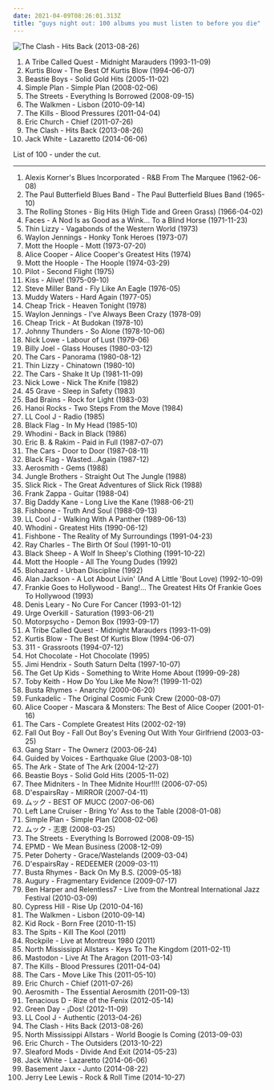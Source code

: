 ```yaml
---
date: 2021-04-09T08:26:01.313Z
title: "guys night out: 100 albums you must listen to before you die"
---
```

![The Clash - Hits Back (2013-08-26)](http://coverartarchive.org/release/55a541b1-679a-4ccd-a321-e97b254d5f91/6391208591-500.jpg "The Clash - Hits Back (2013-08-26)")
<ol class="albums">
<li data-cover="http://coverartarchive.org/release/0adceade-cc01-498f-a46f-0121c6802d8c/4969333235-500.jpg" data-tags="hip-hop" role="button">A Tribe Called Quest - Midnight Marauders (1993-11-09)</li>
<li data-cover="https://img.discogs.com/NHmQQFhssYzExKDPuY3HSkEHbF4=/fit-in/468x466/filters:strip_icc():format(jpeg):mode_rgb():quality(90)/discogs-images/R-105549-1414958720-6607.jpeg.jpg" data-tags="rap" role="button">Kurtis Blow - The Best Of Kurtis Blow (1994-06-07)</li>
<li data-cover="https://img.discogs.com/8hTNCpYGW5W6slrn4gfK0bwO2qU=/fit-in/600x882/filters:strip_icc():format(jpeg):mode_rgb():quality(90)/discogs-images/R-12543606-1537307756-6374.jpeg.jpg" data-tags="hip-hop" role="button">Beastie Boys - Solid Gold Hits (2005-11-02)</li>
<li data-cover="http://coverartarchive.org/release/da472951-e8a4-3af3-ba96-8fa771003e9f/5246794220-500.jpg" data-tags="pop punk, rock, simple plan" role="button">Simple Plan - Simple Plan (2008-02-06)</li>
<li data-cover="https://img.discogs.com/XoYTjDZ1UfVtQRGBen03ECikX-8=/fit-in/600x584/filters:strip_icc():format(jpeg):mode_rgb():quality(90)/discogs-images/R-3289786-1327107072.jpeg.jpg" data-tags="rap" role="button">The Streets - Everything Is Borrowed (2008-09-15)</li>
<li data-cover="https://img.discogs.com/Jo8CRxFlAMEOp8bUNyB3xl161bU=/fit-in/600x597/filters:strip_icc():format(jpeg):mode_rgb():quality(90)/discogs-images/R-2494214-1292538591.jpeg.jpg" data-tags="indie rock" role="button">The Walkmen - Lisbon (2010-09-14)</li>
<li data-cover="http://coverartarchive.org/release/2fdc63e1-b76f-3b85-ad4e-73baaa106a43/3374180506-500.jpg" data-tags="garage rock" role="button">The Kills - Blood Pressures (2011-04-04)</li>
<li data-cover="http://coverartarchive.org/release/114dc1d5-a25d-4893-abaa-a405282128c2/4155273043-500.jpg" data-tags="country" role="button">Eric Church - Chief (2011-07-26)</li>
<li data-cover="http://coverartarchive.org/release/55a541b1-679a-4ccd-a321-e97b254d5f91/6391208591-500.jpg" data-tags="punk, revolution, hard rock, energetic, angry, late night, passionate, fierce, intense, fiery, confrontational, earnest, snide, raucous, drinking, road trip, protest, nighttime, rebellious, joy, exuberant, empowerment, cathartic, rowdy, gutsy, sprawling, british punk, dance-rock, tgif, brash, guys night out, hanging out, reckless, night driving, open road" role="button">The Clash - Hits Back (2013-08-26)</li>
<li data-cover="http://coverartarchive.org/release/b5139eff-0ce6-428e-a96f-6653a68af7a2/8249629063-500.jpg" data-tags="alternative rock, blues rock, rock, garage rock" role="button">Jack White - Lazaretto (2014-06-06)</li>
</ol>
List of 100 - under the cut.
<!-- more -->

_________________

<ol class="albums">
<li data-cover="https://via.placeholder.com/450" data-tags="blues-rock, blues, fiery, earnest, earthy, rhythm and blues, british blues, electric blues, playful, partying, gritty, stylish, guys night out, reverent, blues revival, regional blues, mischief" role="button">
Alexis Korner's Blues Incorporated - R&B From The Marquee (1962-06-08)
</li>
<li data-cover="http://coverartarchive.org/release/e4019bf3-3661-3c14-956d-709d54289bee/12588578136-500.jpg" data-tags="blues" role="button">
The Paul Butterfield Blues Band - The Paul Butterfield Blues Band (1965-10)
</li>
<li data-cover="http://coverartarchive.org/release/5d9391fb-7d01-30c2-879f-7e21ca6daa7e/1636883977-500.jpg" data-tags="classic rock, 60s" role="button">
The Rolling Stones - Big Hits (High Tide and Green Grass) (1966-04-02)
</li>
<li data-cover="https://img.discogs.com/MZOibB07PtCv77o7OHtnIahEHMI=/fit-in/600x600/filters:strip_icc():format(jpeg):mode_rgb():quality(90)/discogs-images/R-7371240-1440028580-5371.jpeg.jpg" data-tags="hard rock" role="button">
Faces - A Nod Is as Good as a Wink... To a Blind Horse (1971-11-23)
</li>
<li data-cover="https://img.discogs.com/LdWvbgL7F4VZYCmKD8GcwZea6CE=/fit-in/600x598/filters:strip_icc():format(jpeg):mode_rgb():quality(90)/discogs-images/R-760825-1298491383.jpeg.jpg" data-tags="classic rock, hard rock" role="button">
Thin Lizzy - Vagabonds of the Western World (1973)
</li>
<li data-cover="http://coverartarchive.org/release/ff34c91b-f388-4043-9061-782779e48441/23168177668-500.jpg" data-tags="country, outlaw country" role="button">
Waylon Jennings - Honky Tonk Heroes (1973-07)
</li>
<li data-cover="http://coverartarchive.org/release/034b0525-257f-4d9c-bdd2-2fe2ce81acb1/4492873081-500.jpg" data-tags="rock" role="button">
Mott the Hoople - Mott (1973-07-20)
</li>
<li data-cover="http://coverartarchive.org/release/904c5a3d-99a5-4087-bce9-0cbe7009b195/5792525507-500.jpg" data-tags="classic rock, hard rock" role="button">
Alice Cooper - Alice Cooper's Greatest Hits (1974)
</li>
<li data-cover="http://coverartarchive.org/release/c66ee27b-ef8f-4126-99d3-64869e106352/9521925815-500.jpg" data-tags="classic rock, glam rock, 70s" role="button">
Mott the Hoople - The Hoople (1974-03-29)
</li>
<li data-cover="https://img.discogs.com/IGAhvbSKsPcl2HxP_pf8u8uymEI=/fit-in/600x600/filters:strip_icc():format(jpeg):mode_rgb():quality(90)/discogs-images/R-7393373-1440533656-3324.jpeg.jpg" data-tags="power pop, soft rock, summer, confident, introspection, reflection, uplifting, playful, partying, sweet, slick, celebratory, sentimental, empowerment, elaborate, carefree, theatrical, girls night out, in love, guys night out, innocent, new love, am pop, pilot, bfr" role="button">
Pilot - Second Flight (1975)
</li>
<li data-cover="https://img.discogs.com/tEGLDV_vIzGAtHQxklVBx7iBKoE=/fit-in/600x600/filters:strip_icc():format(jpeg):mode_rgb():quality(90)/discogs-images/R-3448543-1447877776-4603.jpeg.jpg" data-tags="hard rock" role="button">
Kiss - Alive! (1975-09-10)
</li>
<li data-cover="http://coverartarchive.org/release/29025146-1efd-4637-b939-d06340499917/14995029278-500.jpg" data-tags="classic rock" role="button">
Steve Miller Band - Fly Like An Eagle (1976-05)
</li>
<li data-cover="http://coverartarchive.org/release/34488d79-c231-3885-b18b-a04e1f0e3ccb/10944927081-500.jpg" data-tags="blues" role="button">
Muddy Waters - Hard Again (1977-05)
</li>
<li data-cover="https://img.discogs.com/UAO51zx85B0PW67V75jBWxzNhmo=/fit-in/600x592/filters:strip_icc():format(jpeg):mode_rgb():quality(90)/discogs-images/R-2350219-1278799454.jpeg.jpg" data-tags="power pop, rock, classic rock, 70s" role="button">
Cheap Trick - Heaven Tonight (1978)
</li>
<li data-cover="http://coverartarchive.org/release/ddf3f54d-45c4-41fc-84d5-cdb816ab8796/19389411128-500.jpg" data-tags="country, progressive country, freewheeling, outlaw country, drinking, rebellious, rollicking, swaggering, guys night out, bravado, traditional country" role="button">
Waylon Jennings - I've Always Been Crazy (1978-09)
</li>
<li data-cover="http://coverartarchive.org/release/c40cb4ab-ce16-4816-9df3-b512db7f8516/10645292811-500.jpg" data-tags="classic rock, live, 70s, rock" role="button">
Cheap Trick - At Budokan (1978-10)
</li>
<li data-cover="https://img.discogs.com/BbPNN4exoTtfqWZkqTREHvWTnyA=/fit-in/600x600/filters:strip_icc():format(jpeg):mode_rgb():quality(90)/discogs-images/R-2757319-1299675179.jpeg.jpg" data-tags="punk, 70s" role="button">
Johnny Thunders - So Alone (1978-10-06)
</li>
<li data-cover="https://img.discogs.com/PS5M5pse2WQCxnFZExjw0FIMcRk=/fit-in/225x225/filters:strip_icc():format(jpeg):mode_rgb():quality(90)/discogs-images/R-1831976-1329211588.jpeg.jpg" data-tags="new wave" role="button">
Nick Lowe - Labour of Lust (1979-06)
</li>
<li data-cover="http://coverartarchive.org/release/9a8c88fb-a5c5-47b9-a499-9f1832baf27d/7821199789-500.jpg" data-tags="classic rock" role="button">
Billy Joel - Glass Houses (1980-03-12)
</li>
<li data-cover="http://coverartarchive.org/release/7e5f45e4-f449-4329-97c9-ca364cd89fbd/5449314458-500.jpg" data-tags="80s, new wave" role="button">
The Cars - Panorama (1980-08-12)
</li>
<li data-cover="http://coverartarchive.org/release/dde1fde5-2e16-45de-ba63-cd1853861761/8102136906-500.jpg" data-tags="hard rock" role="button">
Thin Lizzy - Chinatown (1980-10)
</li>
<li data-cover="https://img.discogs.com/fqheBC0A-5zTTZ2ZhhG8CsYlkg8=/fit-in/600x602/filters:strip_icc():format(jpeg):mode_rgb():quality(90)/discogs-images/R-1257817-1441646404-8568.jpeg.jpg" data-tags="80s, new wave" role="button">
The Cars - Shake It Up (1981-11-09)
</li>
<li data-cover="https://img.discogs.com/CruxCHxaVfq5EHx2fQ5nXOXaA5g=/fit-in/600x593/filters:strip_icc():format(jpeg):mode_rgb():quality(90)/discogs-images/R-3615747-1452255345-1890.jpeg.jpg" data-tags="power pop, happy, new wave, summer, cheerful, roots rock, drinking, playful, partying, pub rock, rollicking, witty, humorous, carefree, day driving, tgif, guys night out, hanging out, flashback alternatives" role="button">
Nick Lowe - Nick The Knife (1982)
</li>
<li data-cover="http://coverartarchive.org/release/bc486702-fc3f-4ded-bb9b-c8fccda2c065/6614919097-500.jpg" data-tags="deathrock, horror punk" role="button">
45 Grave - Sleep in Safety (1983)
</li>
<li data-cover="https://img.discogs.com/Yc3Jvzj03NdvSN519QWmDWVXFg4=/fit-in/200x200/filters:strip_icc():format(jpeg):mode_rgb():quality(90)/discogs-images/R-641014-1165603074.jpeg.jpg" data-tags="hardcore punk" role="button">
Bad Brains - Rock for Light (1983-03)
</li>
<li data-cover="https://img.discogs.com/-JqJFc6BmjCh6LhH6XPrUCF8F6Y=/fit-in/596x600/filters:strip_icc():format(jpeg):mode_rgb():quality(90)/discogs-images/R-2076764-1454931862-1067.jpeg.jpg" data-tags="80s, glam rock, hard rock" role="button">
Hanoi Rocks - Two Steps From the Move (1984)
</li>
<li data-cover="http://coverartarchive.org/release/9178130b-806b-426a-a8eb-9ca616a340c3/1269384177-500.jpg" data-tags="golden age hip hop, 80s" role="button">
LL Cool J - Radio (1985)
</li>
<li data-cover="http://coverartarchive.org/release/d1050ce1-b246-4fd5-9bd1-ec3c56473243/5953239158-500.jpg" data-tags="punk, hardcore punk" role="button">
Black Flag - In My Head (1985-10)
</li>
<li data-cover="http://coverartarchive.org/release/b3631aa1-7960-451d-8d00-da6ad497805b/19102044613-500.jpg" data-tags="hip-hop, rap" role="button">
Whodini - Back in Black (1986)
</li>
<li data-cover="http://coverartarchive.org/release/eec40590-f7f8-48ff-a3cb-0a4aab5aad30/6223485528-500.jpg" data-tags="hip-hop, hip hop" role="button">
Eric B. & Rakim - Paid in Full (1987-07-07)
</li>
<li data-cover="http://coverartarchive.org/release/4072948e-1d32-42f2-a9dd-beb6f4f3dcfe/26644377867-500.jpg" data-tags="new wave, rock, 80s" role="button">
The Cars - Door to Door (1987-08-11)
</li>
<li data-cover="https://img.discogs.com/6oi7xYtpPVwuwh0Sg-spbJL7-go=/fit-in/463x457/filters:strip_icc():format(jpeg):mode_rgb():quality(90)/discogs-images/R-374586-1169420223.jpeg.jpg" data-tags="hardcore punk" role="button">
Black Flag - Wasted...Again (1987-12)
</li>
<li data-cover="http://coverartarchive.org/release/b696324b-84e2-33a1-a1e9-b30040fa24ca/18424496442-500.jpg" data-tags="hard rock" role="button">
Aerosmith - Gems (1988)
</li>
<li data-cover="https://img.discogs.com/li8XXJcJRlT4ZbAawoacIqQA3TY=/fit-in/600x578/filters:strip_icc():format(jpeg):mode_rgb():quality(90)/discogs-images/R-578399-1194528357.jpeg.jpg" data-tags="golden age hip hop" role="button">
Jungle Brothers - Straight Out The Jungle (1988)
</li>
<li data-cover="http://coverartarchive.org/release/44eb139f-abd1-4c92-8b2d-29b416c0315b/2179533989-500.jpg" data-tags="golden age hip hop" role="button">
Slick Rick - The Great Adventures of Slick Rick (1988)
</li>
<li data-cover="https://img.discogs.com/fuf7Sqm6TkNuX_32xr8YKUqa06w=/fit-in/600x605/filters:strip_icc():format(jpeg):mode_rgb():quality(90)/discogs-images/R-2478795-1469177560-6761.jpeg.jpg" data-tags="guitar, zappa" role="button">
Frank Zappa - Guitar (1988-04)
</li>
<li data-cover="http://coverartarchive.org/release/920af7b1-3a8b-4129-a881-7c9c6877b0ef/5880914168-500.jpg" data-tags="golden age hip hop, hip-hop, rap" role="button">
Big Daddy Kane - Long Live the Kane (1988-06-21)
</li>
<li data-cover="http://coverartarchive.org/release/04a29c62-4cb6-48b4-8be3-484774ee1adf/23490334229-500.jpg" data-tags="80s, funk rock" role="button">
Fishbone - Truth And Soul (1988-09-13)
</li>
<li data-cover="https://img.discogs.com/y6dccjlA4XhpFCC9yxsziEMMAXA=/fit-in/600x608/filters:strip_icc():format(jpeg):mode_rgb():quality(90)/discogs-images/R-174635-1578878601-3927.jpeg.jpg" data-tags="hip hop" role="button">
LL Cool J - Walking With A Panther (1989-06-13)
</li>
<li data-cover="https://img.discogs.com/uVN8iytnTNWlfeqgvdpldiz2954=/fit-in/599x941/filters:strip_icc():format(jpeg):mode_rgb():quality(90)/discogs-images/R-8267521-1458306048-2645.jpeg.jpg" data-tags="hip-hop, rap, gangsta rap" role="button">
Whodini - Greatest Hits (1990-06-12)
</li>
<li data-cover="https://img.discogs.com/hq7uvhoX7dhF_16wLxudBEqYIJk=/fit-in/600x526/filters:strip_icc():format(jpeg):mode_rgb():quality(90)/discogs-images/R-16431051-1607705845-5050.jpeg.jpg" data-tags="funk" role="button">
Fishbone - The Reality of My Surroundings (1991-04-23)
</li>
<li data-cover="http://coverartarchive.org/release/10751024-6530-4dc5-be0c-6d37bca3aefc/11187047942-500.jpg" data-tags="soul, blues" role="button">
Ray Charles - The Birth Of Soul (1991-10-01)
</li>
<li data-cover="http://coverartarchive.org/release/dad56b0a-69d8-4eab-9931-2cdc09b5edd6/11490209250-500.jpg" data-tags="hip-hop, hip hop" role="button">
Black Sheep - A Wolf In Sheep's Clothing (1991-10-22)
</li>
<li data-cover="http://coverartarchive.org/release/98b7a796-0f0f-4319-8948-f250d14d6bbc/2800476658-500.jpg" data-tags="70s, classic rock, rock" role="button">
Mott the Hoople - All The Young Dudes (1992)
</li>
<li data-cover="https://img.discogs.com/5oPxLLkt4GQseu-r7YxV1bDiLD4=/fit-in/558x486/filters:strip_icc():format(jpeg):mode_rgb():quality(90)/discogs-images/R-2888434-1355651670-2534.jpeg.jpg" data-tags="hardcore" role="button">
Biohazard - Urban Discipline (1992)
</li>
<li data-cover="http://coverartarchive.org/release/02ea02e4-f587-471d-ba89-95bd0598025a/2141083614-500.jpg" data-tags="country" role="button">
Alan Jackson - A Lot About Livin' (And A Little 'Bout Love) (1992-10-09)
</li>
<li data-cover="http://coverartarchive.org/release/71545180-28f8-3de6-804e-cbb7ec9a13f2/16570120133-500.jpg" data-tags="new wave" role="button">
Frankie Goes to Hollywood - Bang!... The Greatest Hits Of Frankie Goes To Hollywood (1993)
</li>
<li data-cover="http://coverartarchive.org/release/e54f5104-4087-478a-85af-77033fbdbe7e/8306558791-500.jpg" data-tags="comedy" role="button">
Denis Leary - No Cure For Cancer (1993-01-12)
</li>
<li data-cover="http://coverartarchive.org/release/60fa0694-7239-33bb-9e93-2114e7f32ceb/9752304202-500.jpg" data-tags="rock, alternative rock" role="button">
Urge Overkill - Saturation (1993-06-21)
</li>
<li data-cover="http://coverartarchive.org/release/2c1080d0-d6dc-4470-8bf3-884d7c4b7de2/15897612975-500.jpg" data-tags="metal, alternative rock, hard rock, psychedelic rock" role="button">
Motorpsycho - Demon Box (1993-09-17)
</li>
<li data-cover="http://coverartarchive.org/release/0adceade-cc01-498f-a46f-0121c6802d8c/4969333235-500.jpg" data-tags="hip-hop" role="button">
A Tribe Called Quest - Midnight Marauders (1993-11-09)
</li>
<li data-cover="https://img.discogs.com/NHmQQFhssYzExKDPuY3HSkEHbF4=/fit-in/468x466/filters:strip_icc():format(jpeg):mode_rgb():quality(90)/discogs-images/R-105549-1414958720-6607.jpeg.jpg" data-tags="rap" role="button">
Kurtis Blow - The Best Of Kurtis Blow (1994-06-07)
</li>
<li data-cover="http://coverartarchive.org/release/31393df7-4500-42f4-a7e3-01a8894793b4/5597540729-500.jpg" data-tags="rock, alternative rock" role="button">
311 - Grassroots (1994-07-12)
</li>
<li data-cover="http://coverartarchive.org/release/b1a7b782-667f-43dd-934f-e28ac968bec3/9434622591-500.jpg" data-tags="soul, 70s, funk" role="button">
Hot Chocolate - Hot Chocolate (1995)
</li>
<li data-cover="http://coverartarchive.org/release/d7746cf0-4d22-45a0-8f92-dc8caf427119/26948723247-500.jpg" data-tags="guitar, classic rock, blues rock, jimi hendrix" role="button">
Jimi Hendrix - South Saturn Delta (1997-10-07)
</li>
<li data-cover="http://coverartarchive.org/release/011310b5-57b5-416e-8331-9bc134f6fbc8/3366913620-500.jpg" data-tags="emo" role="button">
The Get Up Kids - Something to Write Home About (1999-09-28)
</li>
<li data-cover="http://coverartarchive.org/release/5913081d-7d53-4dd0-a9b6-92cff4dc53d4/9375291114-500.jpg" data-tags="country" role="button">
Toby Keith - How Do You Like Me Now?! (1999-11-02)
</li>
<li data-cover="http://coverartarchive.org/release/dc0d284f-16d3-41b0-8ad6-90fa55506fbf/4395767858-500.jpg" data-tags="rap" role="button">
Busta Rhymes - Anarchy (2000-06-20)
</li>
<li data-cover="http://coverartarchive.org/release/743b7d73-5222-4db2-a3cb-db9ebbc3b6d3/6348232771-500.jpg" data-tags="funk" role="button">
Funkadelic - The Original Cosmic Funk Crew (2000-08-07)
</li>
<li data-cover="https://img.discogs.com/Xm9A1eLAWairRgmfudgnDW3dioY=/fit-in/600x904/filters:strip_icc():format(jpeg):mode_rgb():quality(90)/discogs-images/R-12147912-1529259828-8515.jpeg.jpg" data-tags="heavy metal, hard rock" role="button">
Alice Cooper - Mascara & Monsters: The Best of Alice Cooper (2001-01-16)
</li>
<li data-cover="http://coverartarchive.org/release/bc8ebbad-3380-4c6b-ac02-2ec147d09bea/9484209323-500.jpg" data-tags="new wave" role="button">
The Cars - Complete Greatest Hits (2002-02-19)
</li>
<li data-cover="http://coverartarchive.org/release/5b44192b-5b11-3985-b539-25174501d546/28391998382-500.jpg" data-tags="punk, emo, fall out boy" role="button">
Fall Out Boy - Fall Out Boy's Evening Out With Your Girlfriend (2003-03-25)
</li>
<li data-cover="http://coverartarchive.org/release/20480e5c-369a-442f-b39f-9c14a83a4cdf/3798919747-500.jpg" data-tags="hip-hop, hip hop" role="button">
Gang Starr - The Ownerz (2003-06-24)
</li>
<li data-cover="http://coverartarchive.org/release/2cbfcfaa-4a0e-4052-9b6a-0d5e85cecee2/26290177493-500.jpg" data-tags="indie rock, indie, lo-fi" role="button">
Guided by Voices - Earthquake Glue (2003-08-10)
</li>
<li data-cover="http://coverartarchive.org/release/fb9e20a0-882d-4971-8a89-e3bf431e8fe2/7969568316-500.jpg" data-tags="glam rock" role="button">
The Ark - State of The Ark (2004-12-27)
</li>
<li data-cover="https://img.discogs.com/8hTNCpYGW5W6slrn4gfK0bwO2qU=/fit-in/600x882/filters:strip_icc():format(jpeg):mode_rgb():quality(90)/discogs-images/R-12543606-1537307756-6374.jpeg.jpg" data-tags="hip-hop" role="button">
Beastie Boys - Solid Gold Hits (2005-11-02)
</li>
<li data-cover="http://coverartarchive.org/release/83fa7813-1c72-4b5f-8218-4c14824a3334/20570991484-500.jpg" data-tags="garage rock" role="button">
Thee Midniters - In Thee Midnite Hour!!!! (2006-07-05)
</li>
<li data-cover="https://img.discogs.com/ivlCXvUaRvIfAJN6yQz9l1idr5Q=/fit-in/475x462/filters:strip_icc():format(jpeg):mode_rgb():quality(90)/discogs-images/R-1488527-1230477522.jpeg.jpg" data-tags="visual kei" role="button">
D'espairsRay - MIRROR (2007-04-11)
</li>
<li data-cover="https://img.discogs.com/USydrwKp4ZXsS1MwQ4ER9_tEKEw=/fit-in/600x596/filters:strip_icc():format(jpeg):mode_rgb():quality(90)/discogs-images/R-16278016-1606460378-9188.jpeg.jpg" data-tags="j-rock" role="button">
ムック - BEST OF MUCC (2007-06-06)
</li>
<li data-cover="http://coverartarchive.org/release/430447b5-e207-4637-90c4-d7c8cccdb3f9/7965367982-500.jpg" data-tags="blues, energetic, crunchy, intense, aggressive, fiery, confrontational, dramatic, raucous, drinking, punk blues, road trip, rebellious, rollicking, gritty, rowdy, gutsy, lively, visceral, ramshackle, messy, boisterous, brash, guys night out, street-smart, hanging out, rambunctious, reckless, soundweave, dirtiest wall of surround sound ever" role="button">
Left Lane Cruiser - Bring Yo' Ass to the Table (2008-01-08)
</li>
<li data-cover="http://coverartarchive.org/release/da472951-e8a4-3af3-ba96-8fa771003e9f/5246794220-500.jpg" data-tags="pop punk, rock, simple plan" role="button">
Simple Plan - Simple Plan (2008-02-06)
</li>
<li data-cover="https://img.discogs.com/USydrwKp4ZXsS1MwQ4ER9_tEKEw=/fit-in/600x596/filters:strip_icc():format(jpeg):mode_rgb():quality(90)/discogs-images/R-16278016-1606460378-9188.jpeg.jpg" data-tags="heavy metal, rock, japanese, alternative rock, indie rock, hard rock, experimental rock, energetic, alternative metal, asian, confident, aggressive, fiery, freewheeling, dramatic, uplifting, male vocalists, 00s, visual kei, motivation, swaggering, lively, visceral, sprawling, boisterous, guys night out, street-smart, hanging out, rambunctious, alternative indie-rock" role="button">
ムック - 志恩 (2008-03-25)
</li>
<li data-cover="https://img.discogs.com/XoYTjDZ1UfVtQRGBen03ECikX-8=/fit-in/600x584/filters:strip_icc():format(jpeg):mode_rgb():quality(90)/discogs-images/R-3289786-1327107072.jpeg.jpg" data-tags="rap" role="button">
The Streets - Everything Is Borrowed (2008-09-15)
</li>
<li data-cover="http://coverartarchive.org/release/150eb8f0-6728-4973-ae33-f0de0bb9bbfa/15028554663-500.jpg" data-tags="rap" role="button">
EPMD - We Mean Business (2008-12-09)
</li>
<li data-cover="https://img.discogs.com/hPBi_tvsKOpa0IUmtVzQtKYmGgY=/fit-in/600x589/filters:strip_icc():format(jpeg):mode_rgb():quality(90)/discogs-images/R-13487694-1555161652-4877.jpeg.jpg" data-tags="rock, british, indie rock, 00s" role="button">
Peter Doherty - Grace/Wastelands (2009-03-04)
</li>
<li data-cover="https://img.discogs.com/sFo4vk_MoEKeOQm7jpS0yXduJkQ=/fit-in/600x600/filters:strip_icc():format(jpeg):mode_rgb():quality(90)/discogs-images/R-2559659-1290440714.jpeg.jpg" data-tags="j-metal" role="button">
D'espairsRay - REDEEMER (2009-03-11)
</li>
<li data-cover="http://coverartarchive.org/release/1f59e8c0-860b-45c0-a332-c2fba39e972b/28149027777-500.jpg" data-tags="rap" role="button">
Busta Rhymes - Back On My B.S. (2009-05-18)
</li>
<li data-cover="http://coverartarchive.org/release/f80914b9-ace5-4cd9-9711-2023ad8f4c5e/27179440309-500.jpg" data-tags="death metal, progressive death metal" role="button">
Augury - Fragmentary Evidence (2009-07-17)
</li>
<li data-cover="https://img.discogs.com/-j5zUE-r2pmwwSRJnzVHHZ12Uss=/fit-in/600x551/filters:strip_icc():format(jpeg):mode_rgb():quality(90)/discogs-images/R-2210597-1492333000-3115.jpeg.jpg" data-tags="alternative rock, energetic, passionate, literate, confident, aggressive, fiery, uncompromising, earthy, live, road trip, divorce, exuberant, ben harper, rowdy, swaggering, lively, maverick, guys night out, street-smart, rambunctious, reckless, knotty, american trad rock" role="button">
Ben Harper and Relentless7 - Live from the Montreal International Jazz Festival (2010-03-09)
</li>
<li data-cover="http://coverartarchive.org/release/f6f6704a-1bd1-4fa8-9acd-e340e669e48a/23246348312-500.jpg" data-tags="hip hop, hip-hop" role="button">
Cypress Hill - Rise Up (2010-04-16)
</li>
<li data-cover="https://img.discogs.com/Jo8CRxFlAMEOp8bUNyB3xl161bU=/fit-in/600x597/filters:strip_icc():format(jpeg):mode_rgb():quality(90)/discogs-images/R-2494214-1292538591.jpeg.jpg" data-tags="indie rock" role="button">
The Walkmen - Lisbon (2010-09-14)
</li>
<li data-cover="http://coverartarchive.org/release/0e2946e1-a9a5-44be-8308-c8486726f2ab/21158108480-500.jpg" data-tags="fuck me daddy" role="button">
Kid Rock - Born Free (2010-11-15)
</li>
<li data-cover="https://img.discogs.com/wWmmkD7CKyVgtKTiGx78Rpyrbjk=/fit-in/200x200/filters:strip_icc():format(jpeg):mode_rgb():quality(90)/discogs-images/R-2974052-1309900811.jpeg.jpg" data-tags="energetic, irreverent, aggressive, sardonic, raucous, drinking, sleazy, garage punk, silly, partying, rowdy, swaggering, messy, punk revival, tgif, boisterous, brash, guys night out, greasy, reckless, pool party" role="button">
The Spits - Kill The Kool (2011)
</li>
<li data-cover="https://img.discogs.com/XngF_oYiZ9BolGMm64ZGqqVNnt4=/fit-in/600x600/filters:strip_icc():format(jpeg):mode_rgb():quality(90)/discogs-images/R-3603848-1525753000-3009.jpeg.jpg" data-tags="new wave, energetic, summer, cheerful, organic, freewheeling, raucous, drinking, road trip, playful, pub rock, stiff, rollicking, exuberant, bright, rowdy, swaggering, tgif, guys night out, rambunctious, reckless, unptitforgetmenot" role="button">
Rockpile - Live at Montreux 1980 (2011)
</li>
<li data-cover="https://img.discogs.com/4Ek9C3pvJzb6QhRg-52vYpwQ6-4=/fit-in/600x601/filters:strip_icc():format(jpeg):mode_rgb():quality(90)/discogs-images/R-2778014-1549107176-4329.jpeg.jpg" data-tags="americana, blues rock" role="button">
North Mississippi Allstars - Keys To The Kingdom (2011-02-11)
</li>
<li data-cover="http://coverartarchive.org/release/f0f0482f-731e-4ca1-a745-3019843265ea/16139216688-500.jpg" data-tags="progressive metal" role="button">
Mastodon - Live At The Aragon (2011-03-14)
</li>
<li data-cover="http://coverartarchive.org/release/2fdc63e1-b76f-3b85-ad4e-73baaa106a43/3374180506-500.jpg" data-tags="garage rock" role="button">
The Kills - Blood Pressures (2011-04-04)
</li>
<li data-cover="https://img.discogs.com/wNouiqYKFU_TFWFRPUgiOt7KZu8=/fit-in/300x300/filters:strip_icc():format(jpeg):mode_rgb():quality(90)/discogs-images/R-215012-1131637421.jpeg.jpg" data-tags="album rock" role="button">
The Cars - Move Like This (2011-05-10)
</li>
<li data-cover="http://coverartarchive.org/release/114dc1d5-a25d-4893-abaa-a405282128c2/4155273043-500.jpg" data-tags="country" role="button">
Eric Church - Chief (2011-07-26)
</li>
<li data-cover="http://coverartarchive.org/release/8a301bbe-ec95-4cc8-bc33-cce9c3a7479f/10041731004-500.jpg" data-tags="hard rock" role="button">
Aerosmith - The Essential Aerosmith (2011-09-13)
</li>
<li data-cover="http://coverartarchive.org/release/f127f560-c021-49e6-992c-be629566f025/948429328-500.jpg" data-tags="rock, hard rock" role="button">
Tenacious D - Rize of the Fenix (2012-05-14)
</li>
<li data-cover="https://img.discogs.com/ebL636BpDLsq94uJJu1CTpF3TQU=/fit-in/500x500/filters:strip_icc():format(jpeg):mode_rgb():quality(90)/discogs-images/R-7607157-1600228982-2734.jpeg.jpg" data-tags="punk rock, pop punk" role="button">
Green Day - ¡Dos! (2012-11-09)
</li>
<li data-cover="http://coverartarchive.org/release/16381ac7-19f4-457f-a07c-248faa655a6c/13452106974-500.jpg" data-tags="rap" role="button">
LL Cool J - Authentic (2013-04-26)
</li>
<li data-cover="http://coverartarchive.org/release/55a541b1-679a-4ccd-a321-e97b254d5f91/6391208591-500.jpg" data-tags="punk, revolution, hard rock, energetic, angry, late night, passionate, fierce, intense, fiery, confrontational, earnest, snide, raucous, drinking, road trip, protest, nighttime, rebellious, joy, exuberant, empowerment, cathartic, rowdy, gutsy, sprawling, british punk, dance-rock, tgif, brash, guys night out, hanging out, reckless, night driving, open road" role="button">
The Clash - Hits Back (2013-08-26)
</li>
<li data-cover="http://coverartarchive.org/release/90a93858-dbbd-4940-aafc-5c481affffa9/5116159611-500.jpg" data-tags="country, blues-rock, americana, energetic, passionate, organic, confident, fiery, freewheeling, earthy, retro-rock, southern rock, roots rock, road trip, partying, imagination, rollicking, celebratory, exuberant, gritty, maverick, tgif, guys night out, hanging out, greasy, american trad rock, the great outdoors" role="button">
North Mississippi Allstars - World Boogie Is Coming (2013-09-03)
</li>
<li data-cover="http://coverartarchive.org/release/a0a5dec8-67b0-403f-9dd0-50b52b0ca44a/5704387717-500.jpg" data-tags="country" role="button">
Eric Church - The Outsiders (2013-10-22)
</li>
<li data-cover="http://coverartarchive.org/release/3b8f2b17-4e04-46e3-aa57-19be9b9f7e4e/7532759610-500.jpg" data-tags="indie rock, post-punk, energetic, angry, irreverent, fierce, aggressive, confrontational, freewheeling, provocative, snide, raucous, flowing, vulgar, rebellious, word play, rollicking, witty, cathartic, gritty, unsettling, sarcastic, gutsy, visceral, savage, angst-ridden, maverick, brash, guys night out, street-smart, hanging out, bravado, extroverted, tough, animated, everyday life, outraged, city life, brassy, harbinger sound, belligerent, just cant hate enough, world view" role="button">
Sleaford Mods - Divide And Exit (2014-05-23)
</li>
<li data-cover="http://coverartarchive.org/release/b5139eff-0ce6-428e-a96f-6653a68af7a2/8249629063-500.jpg" data-tags="alternative rock, blues rock, rock, garage rock" role="button">
Jack White - Lazaretto (2014-06-06)
</li>
<li data-cover="http://coverartarchive.org/release/ba6f8fb6-5394-4160-8a9d-73504c2d3cfa/8169040089-500.jpg" data-tags="electronica, house, progressive house, left-field house" role="button">
Basement Jaxx - Junto (2014-08-22)
</li>
<li data-cover="http://coverartarchive.org/release/10f0b2f9-aa23-4e29-b37d-e1701ab922ff/8787457592-500.jpg" data-tags="country" role="button">
Jerry Lee Lewis - Rock & Roll Time (2014-10-27)
</li>
</ol>